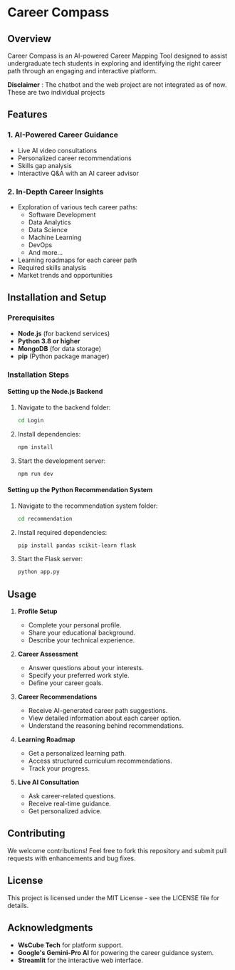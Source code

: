 # Career Compass

## Overview
Career Compass is an AI-powered Career Mapping Tool designed to assist undergraduate tech students in exploring and identifying the right career path through an engaging and interactive platform.

**Disclaimer** : The chatbot and the web project are not integrated as of now. These are two individual projects

## Features
### 1. AI-Powered Career Guidance
- Live AI video consultations
- Personalized career recommendations
- Skills gap analysis
- Interactive Q&A with an AI career advisor

### 2. In-Depth Career Insights
- Exploration of various tech career paths:
  - Software Development
  - Data Analytics
  - Data Science
  - Machine Learning
  - DevOps
  - And more...
- Learning roadmaps for each career path
- Required skills analysis
- Market trends and opportunities

## Installation and Setup

### Prerequisites
- **Node.js** (for backend services)
- **Python 3.8 or higher**
- **MongoDB** (for data storage)
- **pip** (Python package manager)

### Installation Steps
#### Setting up the Node.js Backend
1. Navigate to the backend folder:
   ```bash
   cd Login
   ```
2. Install dependencies:
   ```bash
   npm install
   ```
3. Start the development server:
   ```bash
   npm run dev
   ```

#### Setting up the Python Recommendation System
1. Navigate to the recommendation system folder:
   ```bash
   cd recommendation
   ```
2. Install required dependencies:
   ```bash
   pip install pandas scikit-learn flask
   ```
3. Start the Flask server:
   ```bash
   python app.py
   ```

## Usage
1. **Profile Setup**
   - Complete your personal profile.
   - Share your educational background.
   - Describe your technical experience.

2. **Career Assessment**
   - Answer questions about your interests.
   - Specify your preferred work style.
   - Define your career goals.

3. **Career Recommendations**
   - Receive AI-generated career path suggestions.
   - View detailed information about each career option.
   - Understand the reasoning behind recommendations.

4. **Learning Roadmap**
   - Get a personalized learning path.
   - Access structured curriculum recommendations.
   - Track your progress.

5. **Live AI Consultation**
   - Ask career-related questions.
   - Receive real-time guidance.
   - Get personalized advice.

## Contributing
We welcome contributions! Feel free to fork this repository and submit pull requests with enhancements and bug fixes.

## License
This project is licensed under the MIT License - see the LICENSE file for details.

## Acknowledgments
- **WsCube Tech** for platform support.
- **Google's Gemini-Pro AI** for powering the career guidance system.
- **Streamlit** for the interactive web interface.
